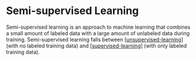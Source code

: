 # Semi-supervised Learning

Semi-supervised learning is an approach to machine learning that combines a small amount of labeled data with a large amount of unlabeled data during training. Semi-supervised learning falls between [[unsupervised-learning]] (with no labeled training data) and [[supervised-learning]] (with only labeled training data).

[//begin]: # "Autogenerated link references for markdown compatibility"
[unsupervised-learning]: unsupervised-learning "Unsupervised Learning"
[supervised-learning]: supervised-learning "Supervised Learning"
[//end]: # "Autogenerated link references"
